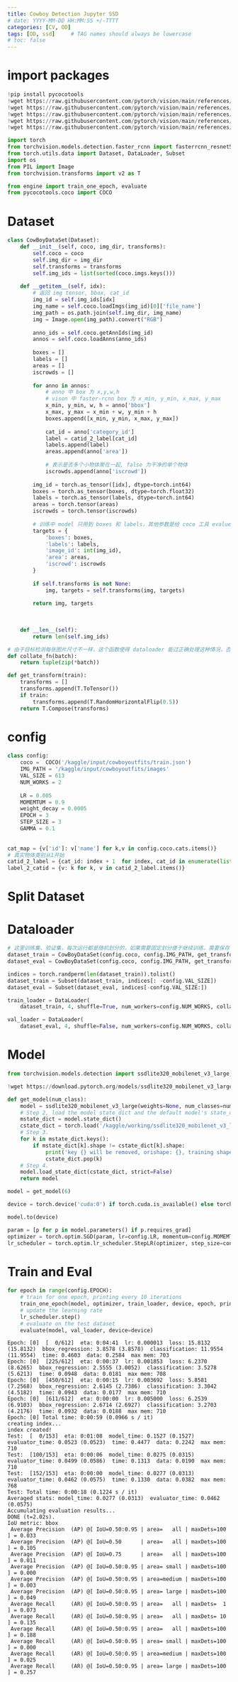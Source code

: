 ```yaml
---
title: Cowboy Detection Jupyter SSD
# date: YYYY-MM-DD HH:MM:SS +/-TTTT
categories: [CV, OD]
tags: [OD, ssd]     # TAG names should always be lowercase
# toc: false
---
```


# import packages


```python
!pip install pycocotools
!wget https://raw.githubusercontent.com/pytorch/vision/main/references/detection/engine.py
!wget https://raw.githubusercontent.com/pytorch/vision/main/references/detection/utils.py
!wget https://raw.githubusercontent.com/pytorch/vision/main/references/detection/coco_utils.py
!wget https://raw.githubusercontent.com/pytorch/vision/main/references/detection/coco_eval.py
!wget https://raw.githubusercontent.com/pytorch/vision/main/references/detection/transforms.py
```


```python
import torch
from torchvision.models.detection.faster_rcnn import fasterrcnn_resnet50_fpn, FasterRCNN, FastRCNNPredictor
from torch.utils.data import Dataset, DataLoader, Subset
import os
from PIL import Image
from torchvision.transforms import v2 as T
```


```python
from engine import train_one_epoch, evaluate
from pycocotools.coco import COCO
```

# Dataset


```python
class CowBoyDataSet(Dataset):
    def __init__(self, coco, img_dir, transforms):
        self.coco = coco
        self.img_dir = img_dir
        self.transforms = transforms
        self.img_ids = list(sorted(coco.imgs.keys()))
        
    def __getitem__(self, idx):
        # 返回 img tensor, bbox, cat_id
        img_id = self.img_ids[idx]
        img_name = self.coco.loadImgs(img_id)[0]['file_name']
        img_path = os.path.join(self.img_dir, img_name)
        img = Image.open(img_path).convert("RGB")
        
        anno_ids = self.coco.getAnnIds(img_id)
        annos = self.coco.loadAnns(anno_ids)
        
        boxes = []
        labels = []
        areas = []
        iscrowds = []
        
        for anno in annos:
            # anno 中 box 为 x,y,w,h
            # vison 中 faster-rcnn box 为 x_min, y_min, x_max, y_max
            x_min, y_min, w, h = anno['bbox']
            x_max, y_max = x_min + w, y_min + h
            boxes.append([x_min, y_min, x_max, y_max])
            
            cat_id = anno['category_id']
            label = catid_2_label[cat_id]
            labels.append(label)
            areas.append(anno['area'])
            
            # 表示是否多个小物体聚在一起, false 为干净的单个物体
            iscrowds.append(anno['iscrowd'])
            
        img_id = torch.as_tensor([idx], dtype=torch.int64)
        boxes = torch.as_tensor(boxes, dtype=torch.float32)
        labels = torch.as_tensor(labels, dtype=torch.int64)
        areas = torch.tensor(areas)
        iscrowds = torch.tensor(iscrowds)
            
        # 训练中 model 只用到 boxes 和 labels，其他参数是给 coco 工具 evalueate 时用的
        targets = {
            'boxes': boxes,
            'labels': labels,
            'image_id': int(img_id),
            'area': areas,
            'iscrowd': iscrowds
        }
            
        if self.transforms is not None:
            img, targets = self.transforms(img, targets)
            
        return img, targets
            
        
        
    def __len__(self):
        return len(self.img_ids)

# 由于目标检测每张图片尺寸不一样，这个函数使得 dataloader 能过正确处理这种情况，否则会报错
def collate_fn(batch):
    return tuple(zip(*batch))

def get_transform(train):
    transforms = []
    transforms.append(T.ToTensor())
    if train:
        transforms.append(T.RandomHorizontalFlip(0.5))
    return T.Compose(transforms)
```

# config


```python
class config:
    coco =  COCO('/kaggle/input/cowboyoutfits/train.json')
    IMG_PATH = '/kaggle/input/cowboyoutfits/images'
    VAL_SIZE = 613
    NUM_WORKS = 2
    
    LR = 0.005
    MOMEMTUM = 0.9
    weight_decay = 0.0005
    EPOCH = 3
    STEP_SIZE = 3
    GAMMA = 0.1
    
    
cat_map = {v['id']: v['name'] for k,v in config.coco.cats.items()}
# 真实物体类别从1开始
catid_2_label = {cat_id: index + 1  for index, cat_id in enumerate(list(sorted(cat_map.keys())))}
label_2_catid = {v: k for k, v in catid_2_label.items()}
```

    

# Split Dataset
# Dataloader


```python
# 这里训练集、验证集，每次运行都是随机划分的，如果需要固定划分便于继续训练，需要保存 indices
dataset_train = CowBoyDataSet(config.coco, config.IMG_PATH, get_transform(train=True))
dataset_eval = CowBoyDataSet(config.coco, config.IMG_PATH, get_transform(train=False))

indices = torch.randperm(len(dataset_train)).tolist()
dataset_train = Subset(dataset_train, indices[: -config.VAL_SIZE])
dataset_eval = Subset(dataset_eval, indices[-config.VAL_SIZE:])
```

    


```python
train_loader = DataLoader(
    dataset_train, 4, shuffle=True, num_workers=config.NUM_WORKS, collate_fn=collate_fn, drop_last=True)

val_loader = DataLoader(
    dataset_eval, 4, shuffle=False, num_workers=config.NUM_WORKS, collate_fn=collate_fn, drop_last=True)
```

    

# Model


```python
from torchvision.models.detection import ssdlite320_mobilenet_v3_large, ssd300_vgg16
```


```python
!wget https://download.pytorch.org/models/ssdlite320_mobilenet_v3_large_coco-a79551df.pth
```



```python
def get_model(num_class):
    model = ssdlite320_mobilenet_v3_large(weights=None, num_classes=num_class)
    # Step 2, load the model state_dict and the default model's state_dict
    mstate_dict = model.state_dict()
    cstate_dict = torch.load('/kaggle/working/ssdlite320_mobilenet_v3_large_coco-a79551df.pth', map_location='cpu')
    # Step 3.
    for k in mstate_dict.keys():
        if mstate_dict[k].shape != cstate_dict[k].shape:
            print('key {} will be removed, orishape: {}, training shape: {}'.format(k, cstate_dict[k].shape, mstate_dict[k].shape))
            cstate_dict.pop(k)
    # Step 4.
    model.load_state_dict(cstate_dict, strict=False)
    return model
```


```python
model = get_model(6)
```


```python
device = torch.device('cuda:0') if torch.cuda.is_available() else torch.device('cpu')
```


```python
model.to(device)
```



```python
param = [p for p in model.parameters() if p.requires_grad]
optimizer = torch.optim.SGD(param, lr=config.LR, momentum=config.MOMEMTUM, weight_decay=config.weight_decay)
lr_scheduler = torch.optim.lr_scheduler.StepLR(optimizer, step_size=config.STEP_SIZE, gamma=config.GAMMA)
```

# Train and Eval


```python
for epoch in range(config.EPOCH):
    # train for one epoch, printing every 10 iterations
    train_one_epoch(model, optimizer, train_loader, device, epoch, print_freq=225)
    # update the learning rate
    lr_scheduler.step()
    # evaluate on the test dataset
    evaluate(model, val_loader, device=device)
```

    Epoch: [0]  [  0/612]  eta: 0:04:41  lr: 0.000013  loss: 15.8132 (15.8132)  bbox_regression: 3.8578 (3.8578)  classification: 11.9554 (11.9554)  time: 0.4603  data: 0.2584  max mem: 703
    Epoch: [0]  [225/612]  eta: 0:00:37  lr: 0.001853  loss: 6.2370 (8.6265)  bbox_regression: 2.5555 (3.0052)  classification: 3.5278 (5.6213)  time: 0.0948  data: 0.0181  max mem: 708
    Epoch: [0]  [450/612]  eta: 0:00:15  lr: 0.003692  loss: 5.8581 (7.2568)  bbox_regression: 2.6145 (2.7386)  classification: 3.3042 (4.5182)  time: 0.0943  data: 0.0177  max mem: 710
    Epoch: [0]  [611/612]  eta: 0:00:00  lr: 0.005000  loss: 6.2539 (6.9103)  bbox_regression: 2.6714 (2.6927)  classification: 3.2703 (4.2176)  time: 0.0932  data: 0.0188  max mem: 710
    Epoch: [0] Total time: 0:00:59 (0.0966 s / it)
    creating index...
    index created!
    Test:  [  0/153]  eta: 0:01:08  model_time: 0.1527 (0.1527)  evaluator_time: 0.0523 (0.0523)  time: 0.4477  data: 0.2242  max mem: 710
    Test:  [100/153]  eta: 0:00:06  model_time: 0.0275 (0.0315)  evaluator_time: 0.0499 (0.0586)  time: 0.1313  data: 0.0190  max mem: 710
    Test:  [152/153]  eta: 0:00:00  model_time: 0.0277 (0.0313)  evaluator_time: 0.0462 (0.0575)  time: 0.1330  data: 0.0382  max mem: 768
    Test: Total time: 0:00:18 (0.1224 s / it)
    Averaged stats: model_time: 0.0277 (0.0313)  evaluator_time: 0.0462 (0.0575)
    Accumulating evaluation results...
    DONE (t=2.02s).
    IoU metric: bbox
     Average Precision  (AP) @[ IoU=0.50:0.95 | area=   all | maxDets=100 ] = 0.033
     Average Precision  (AP) @[ IoU=0.50      | area=   all | maxDets=100 ] = 0.105
     Average Precision  (AP) @[ IoU=0.75      | area=   all | maxDets=100 ] = 0.011
     Average Precision  (AP) @[ IoU=0.50:0.95 | area= small | maxDets=100 ] = 0.000
     Average Precision  (AP) @[ IoU=0.50:0.95 | area=medium | maxDets=100 ] = 0.003
     Average Precision  (AP) @[ IoU=0.50:0.95 | area= large | maxDets=100 ] = 0.049
     Average Recall     (AR) @[ IoU=0.50:0.95 | area=   all | maxDets=  1 ] = 0.073
     Average Recall     (AR) @[ IoU=0.50:0.95 | area=   all | maxDets= 10 ] = 0.135
     Average Recall     (AR) @[ IoU=0.50:0.95 | area=   all | maxDets=100 ] = 0.188
     Average Recall     (AR) @[ IoU=0.50:0.95 | area= small | maxDets=100 ] = 0.000
     Average Recall     (AR) @[ IoU=0.50:0.95 | area=medium | maxDets=100 ] = 0.025
     Average Recall     (AR) @[ IoU=0.50:0.95 | area= large | maxDets=100 ] = 0.257
